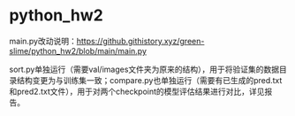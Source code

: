 # python_hw2

main.py改动说明：https://github.githistory.xyz/green-slime/python_hw2/blob/main/main.py

sort.py单独运行（需要val/images文件夹为原来的结构），用于将验证集的数据目录结构变更为与训练集一致；compare.py也单独运行（需要有已生成的pred.txt和pred2.txt文件），用于对两个checkpoint的模型评估结果进行对比，详见报告。
